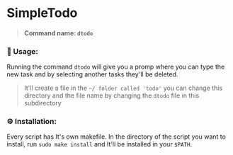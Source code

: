 # SimpleTodo

> #### Command name: `dtodo`

### 📄 Usage:

Running the command `dtodo` will give you a promp where you can type the new task and by selecting another tasks they'll be deleted.

> It'll create a file in the `~/ folder called 'todo'` you can change this directory and the file name by changing the `dtodo` file in this subdirectory

### ⚙️ Installation:

Every script has It's own makefile. In the directory of the script you want to install, run `sudo make install` and It'll be installed in your `$PATH`.
